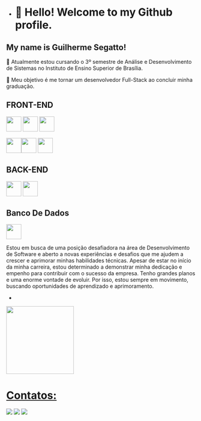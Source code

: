 - # 👋 Hello! Welcome to my Github profile.
## My name is Guilherme Segatto!

 🔭 Atualmente estou cursando o 3º semestre de Análise e Desenvolvimento de Sistemas no Instituto de Ensino Superior de Brasília.

 🌱 Meu objetivo é me tornar um desenvolvedor Full-Stack ao concluir minha graduação.

## FRONT-END 
 <img src="https://cdn.jsdelivr.net/gh/devicons/devicon/icons/html5/html5-plain-wordmark.svg" width="40" height="40" /> <img src="https://cdn.jsdelivr.net/gh/devicons/devicon/icons/css3/css3-plain-wordmark.svg" width="40" height="40" /> <img src="https://cdn.jsdelivr.net/gh/devicons/devicon/icons/javascript/javascript-plain.svg" width="40" height="40" /> 

   <img src="https://cdn.jsdelivr.net/gh/devicons/devicon/icons/bootstrap/bootstrap-plain.svg" width="40" height="40" /><img src="https://cdn.jsdelivr.net/gh/devicons/devicon/icons/angularjs/angularjs-plain.svg" width="40" height="40" /> <img src="https://cdn.jsdelivr.net/gh/devicons/devicon/icons/react/react-original.svg" width="40" height="40" />

## BACK-END 

<img src="https://cdn.jsdelivr.net/gh/devicons/devicon/icons/javascript/javascript-plain.svg" width="40" height="40" />  <img  src="https://cdn.jsdelivr.net/gh/devicons/devicon@latest/icons/nodejs/nodejs-original-wordmark.svg" width="40" height="40" /> 

## Banco De Dados
<img src="https://cdn.jsdelivr.net/gh/devicons/devicon/icons/mysql/mysql-plain-wordmark.svg" width="40" height="40" />
          



Estou em busca de uma posição desafiadora na área de Desenvolvimento de Software e aberto a novas experiências e desafios que me ajudem a crescer e aprimorar minhas habilidades técnicas. Apesar de estar no início da minha carreira, estou determinado a demonstrar minha dedicação e empenho para contribuir com o sucesso da empresa. Tenho grandes planos e uma enorme vontade de evoluir. Por isso, estou sempre em movimento, buscando oportunidades de aprendizado e aprimoramento.


- <div>
<a href="https://github.com/GuilhermeSegattoo">
<img loading="lazy" height="180em" src="https://github-readme-stats.vercel.app/api/top-langs/?username=GuilhermeSegattoo&layout=compact&langs_count=7&theme=dracula"/>

</div>

# Contatos:

<div>
<a href="https://instagram.com/segattooow/" target="_blank"><img loading="lazy" src="https://img.shields.io/badge/-Instagram-%23E4405F?style=for-the-badge&logo=instagram&logoColor=white" target="_blank"></a>
<a href = "mailto:segattooguilherme@gmail.com"><img loading="lazy" src="https://img.shields.io/badge/Gmail-D14836?style=for-the-badge&logo=gmail&logoColor=white" target="_blank"></a>
<a href="https://www.linkedin.com/in/guilhermesegatto/" target="_blank"><img loading="lazy" src="https://img.shields.io/badge/-LinkedIn-%230077B5?style=for-the-badge&logo=linkedin&logoColor=white" target="_blank"></a>   
</div>


